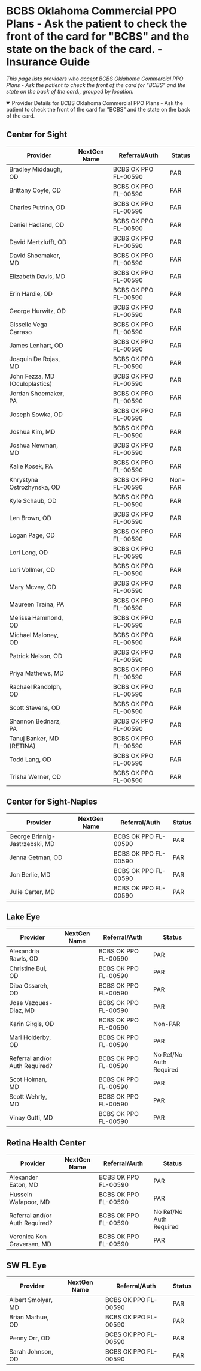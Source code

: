 # BCBS Oklahoma Commercial PPO Plans - Ask the patient to check the front of the card for "BCBS" and the state on the back of the card. - Insurance Guide

*This page lists providers who accept BCBS Oklahoma Commercial PPO Plans - Ask the patient to check the front of the card for "BCBS" and the state on the back of the card., grouped by location.*

<details open><summary>Provider Details for BCBS Oklahoma Commercial PPO Plans - Ask the patient to check the front of the card for "BCBS" and the state on the back of the card.</summary>

## Center for Sight

| Provider | NextGen Name | Referral/Auth | Status |
|----------|-------------|--------------|--------|
| Bradley Middaugh, OD |  | BCBS OK PPO FL-00590 | PAR |
| Brittany Coyle, OD |  | BCBS OK PPO FL-00590 | PAR |
| Charles Putrino, OD |  | BCBS OK PPO FL-00590 | PAR |
| Daniel Hadland, OD |  | BCBS OK PPO FL-00590 | PAR |
| David Mertzlufft, OD |  | BCBS OK PPO FL-00590 | PAR |
| David Shoemaker, MD |  | BCBS OK PPO FL-00590 | PAR |
| Elizabeth Davis, MD |  | BCBS OK PPO FL-00590 | PAR |
| Erin Hardie, OD |  | BCBS OK PPO FL-00590 | PAR |
| George Hurwitz, OD |  | BCBS OK PPO FL-00590 | PAR |
| Gisselle Vega Carraso |  | BCBS OK PPO FL-00590 | PAR |
| James Lenhart, OD |  | BCBS OK PPO FL-00590 | PAR |
| Joaquin De Rojas, MD |  | BCBS OK PPO FL-00590 | PAR |
| John Fezza, MD (Oculoplastics) |  | BCBS OK PPO FL-00590 | PAR |
| Jordan Shoemaker, PA |  | BCBS OK PPO FL-00590 | PAR |
| Joseph Sowka, OD |  | BCBS OK PPO FL-00590 | PAR |
| Joshua Kim, MD |  | BCBS OK PPO FL-00590 | PAR |
| Joshua Newman, MD |  | BCBS OK PPO FL-00590 | PAR |
| Kalie Kosek, PA |  | BCBS OK PPO FL-00590 | PAR |
| Khrystyna Ostrozhynska, OD |  | BCBS OK PPO FL-00590 | Non-PAR |
| Kyle Schaub, OD |  | BCBS OK PPO FL-00590 | PAR |
| Len Brown, OD |  | BCBS OK PPO FL-00590 | PAR |
| Logan Page, OD |  | BCBS OK PPO FL-00590 | PAR |
| Lori Long, OD |  | BCBS OK PPO FL-00590 | PAR |
| Lori Vollmer, OD |  | BCBS OK PPO FL-00590 | PAR |
| Mary Mcvey, OD |  | BCBS OK PPO FL-00590 | PAR |
| Maureen Traina, PA |  | BCBS OK PPO FL-00590 | PAR |
| Melissa Hammond, OD |  | BCBS OK PPO FL-00590 | PAR |
| Michael Maloney, OD |  | BCBS OK PPO FL-00590 | PAR |
| Patrick Nelson, OD |  | BCBS OK PPO FL-00590 | PAR |
| Priya Mathews, MD |  | BCBS OK PPO FL-00590 | PAR |
| Rachael Randolph, OD |  | BCBS OK PPO FL-00590 | PAR |
| Scott Stevens, OD |  | BCBS OK PPO FL-00590 | PAR |
| Shannon Bednarz, PA |  | BCBS OK PPO FL-00590 | PAR |
| Tanuj Banker, MD (RETINA) |  | BCBS OK PPO FL-00590 | PAR |
| Todd Lang, OD |  | BCBS OK PPO FL-00590 | PAR |
| Trisha Werner, OD |  | BCBS OK PPO FL-00590 | PAR |

## Center for Sight-Naples

| Provider | NextGen Name | Referral/Auth | Status |
|----------|-------------|--------------|--------|
| George Brinnig-Jastrzebski, MD |  | BCBS OK PPO FL-00590 | PAR |
| Jenna Getman, OD |  | BCBS OK PPO FL-00590 | PAR |
| Jon Berlie, MD |  | BCBS OK PPO FL-00590 | PAR |
| Julie Carter, MD |  | BCBS OK PPO FL-00590 | PAR |

## Lake Eye 

| Provider | NextGen Name | Referral/Auth | Status |
|----------|-------------|--------------|--------|
| Alexandria Rawls, OD |  | BCBS OK PPO FL-00590 | PAR |
| Christine Bui, OD |  | BCBS OK PPO FL-00590 | PAR |
| Diba Ossareh, OD |  | BCBS OK PPO FL-00590 | PAR |
| Jose Vazques-Diaz, MD |  | BCBS OK PPO FL-00590 | PAR |
| Karin Girgis, OD |  | BCBS OK PPO FL-00590 | Non-PAR |
| Mari Holderby, OD |  | BCBS OK PPO FL-00590 | PAR |
| Referral and/or Auth Required? |  | BCBS OK PPO FL-00590 | No Ref/No Auth Required |
| Scot Holman, MD |  | BCBS OK PPO FL-00590 | PAR |
| Scott Wehrly, MD |  | BCBS OK PPO FL-00590 | PAR |
| Vinay Gutti, MD |  | BCBS OK PPO FL-00590 | PAR |

## Retina Health Center

| Provider | NextGen Name | Referral/Auth | Status |
|----------|-------------|--------------|--------|
| Alexander Eaton, MD |  | BCBS OK PPO FL-00590 | PAR |
| Hussein Wafapoor, MD |  | BCBS OK PPO FL-00590 | PAR |
| Referral and/or Auth Required? |  | BCBS OK PPO FL-00590 | No Ref/No Auth Required |
| Veronica Kon Graversen, MD |  | BCBS OK PPO FL-00590 | PAR |

## SW FL Eye

| Provider | NextGen Name | Referral/Auth | Status |
|----------|-------------|--------------|--------|
| Albert Smolyar, MD |  | BCBS OK PPO FL-00590 | PAR |
| Brian Marhue, OD |  | BCBS OK PPO FL-00590 | PAR |
| Penny Orr, OD |  | BCBS OK PPO FL-00590 | PAR |
| Sarah Johnson, OD |  | BCBS OK PPO FL-00590 | PAR |

</details>

